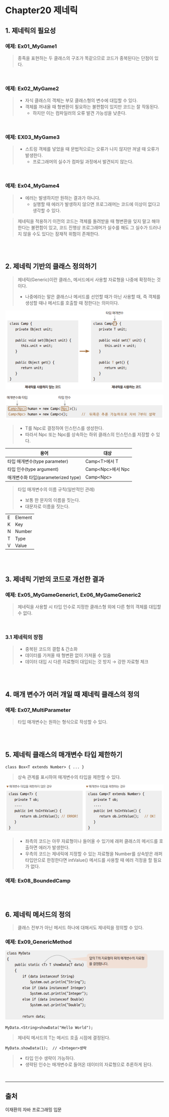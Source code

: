 # Chapter20 제네릭

## 1. 제네릭의 필요성

### 예제: Ex01_MyGame1
> 종족을 표현하는 두 클래스의 구조가 똑같으므로 코드가 중복된다는 단점이 있다.

<br>

### 예제: Ex02_MyGame2
> - 자식 클래스의 객체는 부모 클래스형의 변수에 대입할 수 있다.
> - 객체를 꺼내올 때 형변환이 필요하는 불편함이 있지만 코드는 잘 작동된다.
>   - 하지만 이는 컴파일러의 오류 발견 가능성을 낮춘다.

<br>

### 예제: EX03_MyGame3
> - 스트링 객체를 넣었을 때 문법적으로는 오류가 나지 않지만 꺼낼 때 오류가 발생한다.
>   - 프로그래머의 실수가 컴파일 과정에서 발견되지 않는다.

<br>

### 예제: Ex04_MyGame4
> - 에러는 발생하지만 원하는 결과가 아니다.
>   - 실행할 때 에러가 발생하지 않으면 프로그래머는 코드에 이상이 없다고 생각할 수 있다.

> 제네릭을 적용하기 이전의 코드는 객체를 돌려받을 때 형변환을	잊지	말고	해야	한다는 불편함이 있고,
> 코드 진행상 프로그래머가 실수를 해도 그 실수가 드러나지 않을 수도 있다는 잠재적 위험이 존재한다.

<br>
<br>

## 2. 제네릭 기반의 클래스 정의하기

> 제네릭(Generic)이란 클래스, 메서드에서 사용할 자료형을 나중에 확정하는 것이다.
> - 나중에라는 말은 클래스나 메서드를 선언할 때가 아닌 사용할 때, 즉 객체를 생성할 때나 메서드를 호출할 때 정한다는 의미이다.

![img.png](img.png)

![img_1.png](img_1.png)

> - T를 Npc로 결정하여 인스턴스를 생성한다.
> - 따라서 Npc 또는 Npc를 상속하는 하위 클래스의 인스턴스를 저장할 수 있다.

| 용어 | 대상           |
|-|--------------|
| 타입 매개변수(type parameter) | Camp\<T>에서 T |
| 타입 인수(type argument) | Camp\<Npc>에서 Npc |
| 매개변수화 타입(parameterized type) | Camp\<Npc> |

> 타입 매개변수의 이름 규칙(일반적인 관례)
> - 보통 한 문자의 이름을 짓는다.
> - 대문자로 이름을 짓는다.

<table>
    <tr>
        <td>
            E
        </td>
        <td>
            Element
        </td>
    </tr>
    <tr>
        <td>
            K
        </td>
        <td>
            Key
        </td>
    </tr>
    <tr>
        <td>
            N
        </td>
        <td>
            Number
        </td>
    </tr>
    <tr>
        <td>
            T
        </td>
        <td>
            Type
        </td>
    </tr>
    <tr>
        <td>
            V
        </td>
        <td>
            Value
        </td>
    </tr>
</table>

<br>
<br>

## 3. 제네릭 기반의 코드로 개선한 결과

### 예제: Ex05_MyGameGeneric1, Ex06_MyGameGeneric2

> 제네릭을 사용할 시 타입 인수로 지정한 클래스형 외에 다른 형의 객체를 대입할 수 없다.

<br>

### 3.1 제네릭의 장점

> - 중복된 코드의 결합 & 간소화
> - 데이터를 가져올 때 형변환 없이 가져올 수 있음
> - 데이터 대입 시 다른 자료형이 대입되는 것 방지 → 강한 자료형 체크

<br>
<br>

## 4. 매개 변수가 여러 개일 때 제네릭 클래스의 정의

### 예제: Ex07_MultiParameter

> 타입 매개변수는 원하는 형식으로 작성할 수 있다.

<br>
<br>

## 5. 제네릭 클래스의 매개변수 타입 제한하기

```
class Box<T extends Number> { ... }
```
> 상속 관계를 표시하여 매개변수의 타입을 제한할 수 있다.

![img_2.png](img_2.png)

> - 좌측의 코드는 아무 자료형이나 들어올 수 있기에 래퍼 클래스의 메서드를 호출하면 에러가 발생한다.
> - 우측의 코드는 제네릭에 지정할 수 있는 자료형을 Number를 상속받은 래퍼 타입만으로 한정한다면 intValue() 메서드를 사용할 때 에러 걱정을 할 필요가 없다.

### 예제: Ex08_BoundedCamp

<br>
<br>

## 6. 제네릭 메서드의 정의

> 클래스 전부가 아닌 메서드 하나에 대해서도 제네릭을 정의할 수 있다.

### 예제: Ex09_GenericMethod

![img_3.png](img_3.png)

```
MyData.<String>showData("Hello World");
```
> 제네릭 메서드의 T는 메서드 호출 시점에 결정된다.

```
MyData.showData(1);  // <Integer>생략
```
> - 타입 인수 생략이 가능하다.
> - 생략된 인수는 매개변수로 들어온 데이터의 자료형으로 추론하게 된다.

<br>
<hr>

## 출처
이재환의 자바 프로그래밍 입문